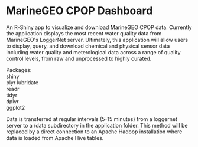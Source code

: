 # MarineGEO CPOP Dashboard
An R-Shiny app to visualize and download MarineGEO CPOP data. Currently the application displays the most recent water quality data from MarineGEO's LoggerNet server. Ultimately, this application will allow users to display, query, and download chemical and physical sensor data including water quality and meterological data across a range of quality control levels, from raw and unprocessed to highly curated.  

Packages:  
shiny  
plyr
lubridate  
readr  
tidyr  
dplyr  
ggplot2    

Data is transferred at regular intervals (5-15 minutes) from a loggernet server to a /data subdirectory in the application folder. This method will be replaced by a direct connection to an Apache Hadoop installation where data is loaded from Apache Hive tables.
